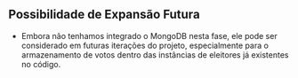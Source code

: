 ## Possibilidade de Expansão Futura
- Embora não tenhamos integrado o MongoDB nesta fase, ele pode ser considerado em futuras iterações do projeto, especialmente para o armazenamento de votos dentro das instâncias de eleitores já existentes no código.
